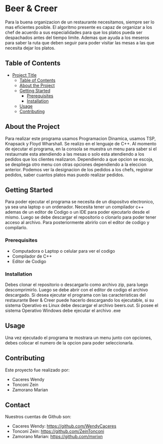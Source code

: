# Beer & Creer

Para la buena organizacion de un restaurante necesitamos, siempre ser lo mas eficientes posible.
El algoritmo presente es capaz de organizar a los chef de acuerdo a sus especialidades para que los platos pueda ser despachados antes del tiempo limite.
Ademas que ayuda a los meseros para saber la ruta que deben seguir para poder visitar las mesas a las que necesita dejar los platos.

## Table of Contents

- [Project Title](#project-title)
  - [Table of Contents](#table-of-contents)
  - [About the Project](#about-the-project)
  - [Getting Started](#getting-started)
    - [Prerequisites](#prerequisites)
    - [Installation](#installation)
  - [Usage](#usage)
  - [Contributing](#contributing)

## About the Project

Para realizar este programa usamos Programacion Dinamica, usamos TSP, Knapsack y Floyd Wharshall. Se realizo en el lenguaje de C++. Al momento de ejecutar el programa, en la consola se muestra un menu para saber si el restaurnate esta atendiendo a las mesas o solo esta atendiendo a los pedidos que los clientes realizaron.
Dependiendo a que opcion se escoja, se despliega otro menu con otras opciones dependiendo a la eleccion anterior.
Podemos ver la designacion de los pedidos a los chefs, registrar pedidos, saber cuantos platos mas puedo realizar pedidos.

## Getting Started

Para poder ejecutar el programa se necesita de un dispositvo electronico, ya sea una laptop o un ordenador. Necesita tener un compilador c++ ademas de un editor de Codigo o un IDE para poder ejecutarlo desde el mismo.
Luego se debe descargar el repositorio o clonarlo para poder tener acceso al archivo. Para posteriormente abrirlo con el editor de codigo y compilarlo.

### Prerequisites

- Computadora o Laptop o celular para ver el codigo
- Compilador de C++
- Editor de Codigo

### Installation

Debes clonar el repositorio o descargarlo como archivo zip, para luego descomprimirlo. Luego se debe abrir con el editor de codigo el archivo descargado.
Si desea ejecutar el programa con las caracteristicas del restaurante Beer & Creer puede hacerlo descargando los ejecutable, si su sistema Operativo es Linux debe descargar el archivo beers.out. Si posee el sistema Operativo Windows debe ejecutar el archivo .exe

## Usage

Una vez ejecutado el programa te mostrara un menu junto con opciones, debes colocar el numero de la opcion para poder seleccionarla.

## Contributing

Este proyecto fue realizado por:
- Caceres Wendy
- Tonconi Zein
- Zamorano Marian

## Contact

Nuestros cuentas de Github son:
- Caceres Wendy: https://github.com/WendyCaceres
- Tonconi Zein: https://github.com/ZeinTonconi
- Zamorano Marian: https://github.com/mxrixn
